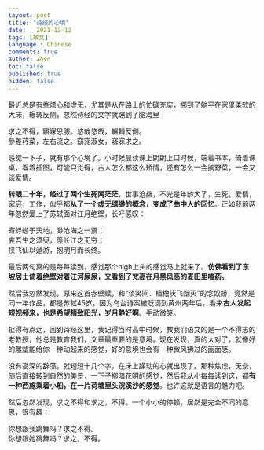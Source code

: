 ```yaml
---
layout: post
title: "诗经的心境"
date:   2021-12-12
tags: [散文]
language : Chinese
comments: true
author: Zhen
toc: false
published: true
hidden: false
---
```

最近总是有些烦心和虚无，尤其是从在路上的忙碌充实，挪到了躺平在家里柔软的大床，辗转反侧，忽然诗经的文字就蹦到了脑海里：

求之不得，寤寐思服。悠哉悠哉，輾轉反側。   
參差荇菜，左右流之。窈窕淑女，寤寐求之。

感觉一下子，就有那个心境了。小时候晨读课上朗朗上口时候，端着书本，倚着课桌，看着插图，可能只觉得，古人怎么都这么矫情，还有怎么一会摘野菜，一会又谈爱情。

**转眼二十年，经过了两个生死两茫茫**，世事沧桑，不光是年龄大了，生死，爱情，家庭，工作，似乎都**从了一个虚无缥缈的概念，变成了曲中人的回忆**。正如我前两年忽然爱上了苏轼面对江月绝壁，长吁感叹：

寄蜉蝣于天地，渺沧海之一粟；   
哀吾生之须臾，羡长江之无穷；   
挟飞仙以遨游，抱明月而长终。

最后两句真的是每每读到，感觉那个high上头的感觉马上就来了。**仿佛看到了东坡居士倚着绝壁对着江河尿尿，又看到了梵高在月黑风高的麦田里嗑药。**

然后我忽然发现，原来这首赤壁赋，和“谈笑间、樯橹灰飞烟灭”的念奴娇，竟然是同一年作品，都是苏轼45岁，因为乌台诗案被贬谪到黄州两年后，看来**古人发起短视频来，也是希望精致阳光，岁月静好啊**。手动微笑。

扯得有点远，回到诗经这里，我记得当时高中时候，教我们语文的是一个不得志的老教授，他总是教育我们，文章最重要的是意境。现在发现，真的太对了，就像好的雕塑能给你一种动起来的感觉，好的意境也会有一种微风拂过的画面感。

没有高深的辞藻，就短短十几个字，在床上躁动的心就出现了。那种焦虑，无奈，随后直接转到自然的美景，一下子柳暗花明的感觉，然后我从小每每读到这，都**有一种西施乘着小船，在一片荷塘里头浣溪沙的感觉**。也许这就是语言的魅力吧。

然后忽然发现，求之不得和求之，不得。一个小小的停顿，居然是完全不同的意思，很有趣：

你想跟我跳舞吗？求之不得。   
你想跟她跳舞吗？求之，不得。
<!--stackedit_data:
eyJoaXN0b3J5IjpbLTE3MTgwMDk2NzEsNjk3OTE1MzcsLTUxMT
U3NDE4MF19
-->